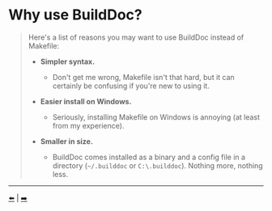 # **Why use BuildDoc?**
> Here's a list of reasons you may want to use BuildDoc instead of Makefile:
> - **Simpler syntax.**
> 	- Don't get me wrong, Makefile isn't that hard, but it can certainly be confusing if you're new to using it.
>
> - **Easier install on Windows.**
> 	- Seriously, installing Makefile on Windows is annoying (at least from my experience). <!-- Probably because it's Windows. -->
>
> - **Smaller in size.**
> 	- BuildDoc comes installed as a binary and a config file in a directory (`~/.builddoc` or `C:\.builddoc`). Nothing more, nothing less.
---
[⬅️](./01-About.md) | [➡️](./02-Why-use-BuildDoc.md)

